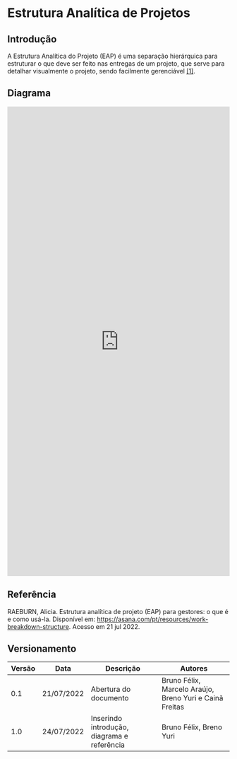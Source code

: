 # Estrutura Analítica de Projetos

## Introdução
A Estrutura Analítica do Projeto (EAP) é uma separação hierárquica para estruturar o que deve ser feito nas entregas de um projeto, que serve para detalhar visualmente o projeto, sendo facilmente gerenciável [[1]](#ref1).

## Diagrama
<iframe frameborder="0" style="width:100%;height:1063px;" src="https://viewer.diagrams.net/?tags=%7B%7D&highlight=007FFF&edit=_blank&layers=1&nav=1&title=EAP#Uhttps%3A%2F%2Fdrive.google.com%2Fuc%3Fid%3D1rsPhT2QNVtAuOeFCkiJ6nO8Hplt-7Jw2%26export%3Ddownload"></iframe>

## Referência
<a id="ref1"></a>
RAEBURN, Alicia. Estrutura analítica de projeto (EAP) para gestores: o que é e como usá-la. Disponível em: <https://asana.com/pt/resources/work-breakdown-structure>. Acesso em 21 jul 2022.

## Versionamento

| Versão | Data       | Descrição | Autores |
| ------ | ---------- | --------- | ------- |
| 0.1    | 21/07/2022 | Abertura do documento | Bruno Félix, Marcelo Araújo, Breno Yuri e Cainã Freitas |
| 1.0    | 24/07/2022 | Inserindo introdução, diagrama e referência | Bruno Félix, Breno Yuri                                 |                